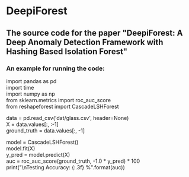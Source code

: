 # DeepiForest

## The source code for the paper "DeepiForest: A Deep Anomaly Detection Framework with Hashing Based Isolation Forest"


### An example for running the code:
import pandas as pd  
import time  
import numpy as np  
from sklearn.metrics import roc_auc_score  
from reshapeforest import CascadeLSHForest  

data = pd.read_csv('dat/glass.csv', header=None)  
X = data.values[:, :-1]  
ground_truth = data.values[:, -1]  

model = CascadeLSHForest()  
model.fit(X)  
y_pred = model.predict(X)  
auc = roc_auc_score(ground_truth, -1.0 * y_pred) * 100  
print("\nTesting Accuracy: {:.3f} %".format(auc))  




